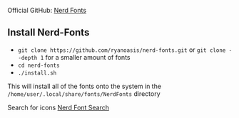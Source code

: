 Official GitHub: [Nerd Fonts](https://github.com/ryanoasis/nerd-fonts)

## Install Nerd-Fonts
  - ```git clone https://github.com/ryanoasis/nerd-fonts.git``` or ```git clone --depth 1``` for a smaller amount of fonts
  - ```cd nerd-fonts```
  - ```./install.sh```

This will install all of the fonts onto the system in the `/home/user/.local/share/fonts/NerdFonts` directory

Search for icons [Nerd Font Search](https://www.nerdfonts.com/cheat-sheet)
